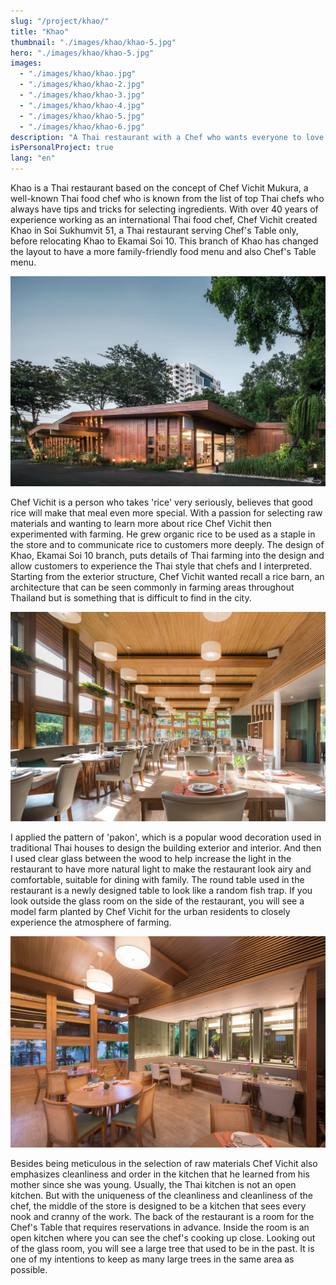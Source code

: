 ```yaml
---
slug: "/project/khao/"
title: "Khao"
thumbnail: "./images/khao/khao-5.jpg"
hero: "./images/khao/khao-5.jpg"
images:
  - "./images/khao/khao.jpg"
  - "./images/khao/khao-2.jpg"
  - "./images/khao/khao-3.jpg"
  - "./images/khao/khao-4.jpg"
  - "./images/khao/khao-5.jpg"
  - "./images/khao/khao-6.jpg"
description: "A Thai restaurant with a Chef who wants everyone to love rice."
isPersonalProject: true
lang: "en"
---
```


Khao is a Thai restaurant based on the concept of Chef Vichit Mukura, a
well-known Thai food chef who is known from the list of top Thai chefs
who always have tips and tricks for selecting ingredients. With over 40
years of experience working as an international Thai food chef, Chef
Vichit created Khao in Soi Sukhumvit 51, a Thai restaurant serving
Chef's Table only, before relocating Khao to Ekamai Soi 10. This branch
of Khao has changed the layout to have a more family-friendly food
menu and also Chef's Table menu.

![Khao](./images/khao/khao.jpg)

Chef Vichit is a person who takes 'rice' very seriously, believes that good
rice will make that meal even more special. With a passion for selecting
raw materials and wanting to learn more about rice Chef Vichit then
experimented with farming. He grew organic rice to be used as a staple
in the store and to communicate rice to customers more deeply. The
design of Khao, Ekamai Soi 10 branch, puts details of Thai farming into
the design and allow customers to experience the Thai style that chefs
and I interpreted. Starting from the exterior structure, Chef Vichit wanted
recall a rice barn, an architecture that can be seen commonly in farming
areas throughout Thailand but is something that is difficult to find in the
city.

![Khao 2](./images/khao/khao-2.jpg)

I applied the pattern of 'pakon', which is a popular wood decoration used in traditional Thai houses to design the building exterior and interior. And then I used clear glass between the wood to help increase the light in the restaurant to have more natural light to make the
restaurant look airy and comfortable, suitable for dining with family. The
round table used in the restaurant is a newly designed table to look like
a random fish trap. If you look outside the glass room on the side of the
restaurant, you will see a model farm planted by Chef Vichit for the
urban residents to closely experience the atmosphere of farming.

![Khao 3](./images/khao/khao-3.jpg)

Besides being meticulous in the selection of raw materials Chef Vichit
also emphasizes cleanliness and order in the kitchen that he learned
from his mother since she was young. Usually, the Thai kitchen is not an
open kitchen. But with the uniqueness of the cleanliness and cleanliness
of the chef, the middle of the store is designed to be a kitchen that sees
every nook and cranny of the work. The back of the restaurant is a room
for the Chef's Table that requires reservations in advance. Inside the
room is an open kitchen where you can see the chef's cooking up close.
Looking out of the glass room, you will see a large tree that used to be in
the past. It is one of my intentions to keep as many large trees in the
same area as possible.

